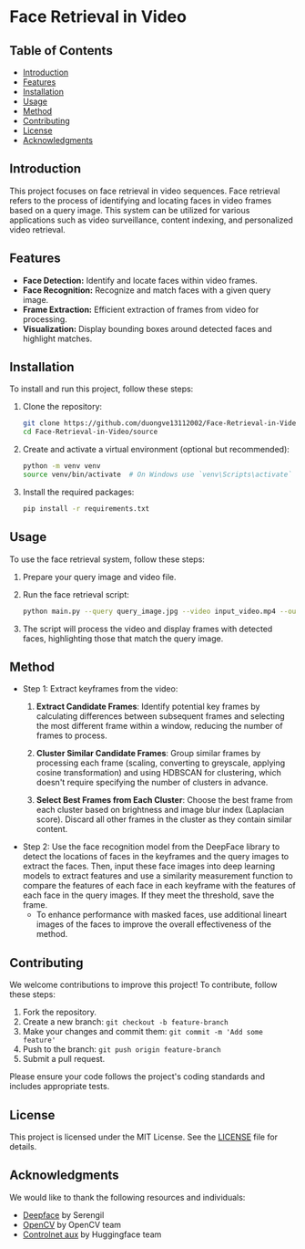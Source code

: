 # Face Retrieval in Video

## Table of Contents

- [Introduction](#introduction)
- [Features](#features)
- [Installation](#installation)
- [Usage](#usage)
- [Method](#method)
- [Contributing](#contributing)
- [License](#license)
- [Acknowledgments](#acknowledgments)

## Introduction

This project focuses on face retrieval in video sequences. Face retrieval refers to the process of identifying and locating faces in video frames based on a query image. This system can be utilized for various applications such as video surveillance, content indexing, and personalized video retrieval.

## Features

- **Face Detection:** Identify and locate faces within video frames.
- **Face Recognition:** Recognize and match faces with a given query image.
- **Frame Extraction:** Efficient extraction of frames from video for processing.
- **Visualization:** Display bounding boxes around detected faces and highlight matches.

## Installation

To install and run this project, follow these steps:

1. Clone the repository:
   ```bash
   git clone https://github.com/duongve13112002/Face-Retrieval-in-Video.git
   cd Face-Retrieval-in-Video/source
   ```

2. Create and activate a virtual environment (optional but recommended):
   ```bash
   python -m venv venv
   source venv/bin/activate  # On Windows use `venv\Scripts\activate`
   ```

3. Install the required packages:
   ```bash
   pip install -r requirements.txt
   ```

## Usage

To use the face retrieval system, follow these steps:

1. Prepare your query image and video file.
2. Run the face retrieval script:
   ```bash
   python main.py --query query_image.jpg --video input_video.mp4 --output ./output
   ```

3. The script will process the video and display frames with detected faces, highlighting those that match the query image.

## Method
- Step 1: Extract keyframes from the video:
  1. **Extract Candidate Frames**: Identify potential key frames by calculating differences between subsequent frames and selecting the most different frame within a window, reducing the number of frames to process.

  2. **Cluster Similar Candidate Frames**: Group similar frames by processing each frame (scaling, converting to greyscale, applying cosine transformation) and using HDBSCAN for clustering, which doesn't require specifying the number of clusters in advance.

  3. **Select Best Frames from Each Cluster**: Choose the best frame from each cluster based on brightness and image blur index (Laplacian score). Discard all other frames in the cluster as they contain similar content.
- Step 2: Use the face recognition model from the DeepFace library to detect the locations of faces in the keyframes and the query images to extract the faces. Then, input these face images into deep learning models to extract features and use a similarity measurement function to compare the features of each face in each keyframe with the features of each face in the query images. If they meet the threshold, save the frame.
  * To enhance performance with masked faces, use additional lineart images of the faces to improve the overall effectiveness of the method.

## Contributing

We welcome contributions to improve this project! To contribute, follow these steps:

1. Fork the repository.
2. Create a new branch: `git checkout -b feature-branch`
3. Make your changes and commit them: `git commit -m 'Add some feature'`
4. Push to the branch: `git push origin feature-branch`
5. Submit a pull request.

Please ensure your code follows the project's coding standards and includes appropriate tests.

## License

This project is licensed under the MIT License. See the [LICENSE](LICENSE) file for details.

## Acknowledgments

We would like to thank the following resources and individuals:

- [Deepface](https://github.com/serengil/deepface) by Serengil
- [OpenCV](https://opencv.org/) by OpenCV team
- [Controlnet aux](https://github.com/huggingface/controlnet_aux) by Huggingface team
